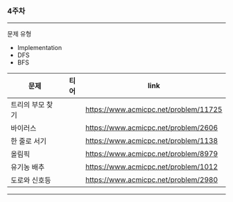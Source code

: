 ### 4주차
---
문제 유형
- Implementation
- DFS
- BFS

| <center>문제</center> | <center>티어</center> | <center>link</center> |
| ------ | ------ |------ |
| 트리의 부모 찾기 | <img src="https://d2gd6pc034wcta.cloudfront.net/tier/9.svg" width="16px;"> | https://www.acmicpc.net/problem/11725 |
| 바이러스 | <img src="https://d2gd6pc034wcta.cloudfront.net/tier/8.svg" width="16px;"> | https://www.acmicpc.net/problem/2606 |
| 한 줄로 서기 | <img src="https://d2gd6pc034wcta.cloudfront.net/tier/9.svg" width="16px;"> | https://www.acmicpc.net/problem/1138 |
| 올림픽 | <img src="https://d2gd6pc034wcta.cloudfront.net/tier/6.svg" width="16px;"> | https://www.acmicpc.net/problem/8979 |
| 유기농 배추 | <img src="https://d2gd6pc034wcta.cloudfront.net/tier/9.svg" width="16px;"> | https://www.acmicpc.net/problem/1012|
| 도로와 신호등 | <img src="https://d2gd6pc034wcta.cloudfront.net/tier/7.svg" width="16px;"> | https://www.acmicpc.net/problem/2980|
---